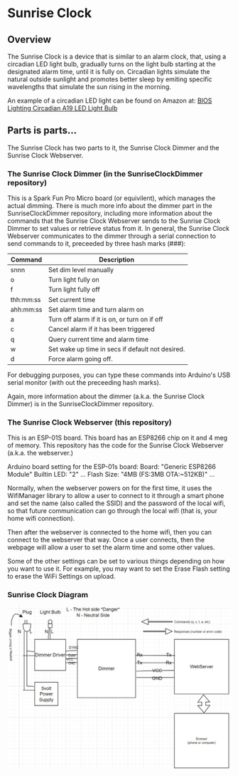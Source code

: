 # Sunrise Clock

## Overview

The Sunrise Clock is a device that is similar to an alarm clock, that, using a circadian LED light bulb, 
gradually turns on the light bulb starting at the designated alarm time, until it is fully on.  Circadian lights simulate 
the natural outside sunlight and promotes better sleep by emiting specific wavelengths that simulate the sun rising in 
the morning.

An example of a circadian LED light can be found 
on Amazon at: [BIOS Lighting Circadian A19 LED Light Bulb](https://www.amazon.com/gp/product/B08VC71HSG/ref=ppx_yo_dt_b_search_asin_title?ie=UTF8&psc=1)  

## Parts is parts...

The Sunrise Clock has two parts to it, the Sunrise Clock Dimmer and the Sunrise Clock Webserver.

### The Sunrise Clock Dimmer (in the SunriseClockDimmer repository)  

This is a Spark Fun Pro Micro board (or equivilent), which manages the actual dimming. There is much more info
about the dimmer part in the SunriseClockDimmer repository, including more information about the commands
that the Sunrise Clock Webserver sends to the Sunrise Clock Dimmer to set values or retrieve status from it.
In general, the Sunrise Clock Webserver communicates to the dimmer through a serial connection to send commands to it,
preceeded by three hash marks (###):

| Command | Description |
| ------- | ----------- |
| snnn | Set dim level manually |
| o | Turn light fully on |                             
| f | Turn light fully off |                            
| thh:mm:ss | Set current time |                                
| ahh:mm:ss | Set alarm time and turn alarm on | 
| a | Turn off alarm if it is on, or turn on if off |
| c | Cancel alarm if it has been triggered |   
| q | Query current time and alarm time |           
| w | Set wake up time in secs if default not desired. |
| d | Force alarm going off. |

For debugging purposes, you can type these commands into Arduino's USB serial monitor (with out the 
preceeding hash marks).  

Again, more information about the dimmer (a.k.a. the Sunrise Clock Dimmer) is in the SunriseClockDimmer repository.

### The Sunrise Clock Webserver (this repository)
This is an ESP-01S board. This board has an ESP8266 chip on it and 4 meg of memory.  This repository has
the code for the Sunrise Clock Webserver (a.k.a. the webserver.)

Arduino board setting for the ESP-01s board:
Board: "Generic ESP8266 Module"
Builtin LED: "2"
...
Flash Size: "4MB (FS:3MB OTA:~512KB)"
...

Normally, when the webserver powers on for the first time, it uses the WifiManager library to allow a user to
connect to it through a smart phone and set the name (also called the SSID) and the password of the local wifi, so that 
future communication can go through the local wifi (that is, your home wifi connection).

Then after the webserver is connected to the home wifi, then you can connect to the webserver that way.  Once a user connects, 
then the webpage will allow a user to set the alarm time and some other values.

Some of the other settings can be set to various things depending on how you want to use it.  For example, you may want to set the 
Erase Flash setting to erase the WiFi Settings on upload.

### Sunrise Clock Diagram
![](Sunrise_Clock_Diagram.JPG)
